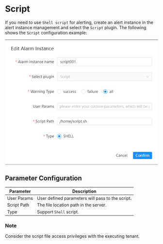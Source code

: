 # Script

If you need to use `Shell script` for alerting, create an alert instance in the alert instance management and select the `Script` plugin.
The following shows the `Script` configuration example:

![dingtalk-plugin](../../../../img/alert/script-plugin.png)

## Parameter Configuration

| **Parameter** |                 **Description**                  |
|---------------|--------------------------------------------------|
| User Params   | User defined parameters will pass to the script. |
| Script Path   | The file location path in the server.            |
| Type          | Support `Shell` script.                          |

### Note

Consider the script file access privileges with the executing tenant.
